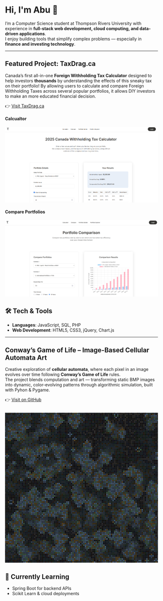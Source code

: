 # Hi, I'm Abu 👋  

I’m a Computer Science student at Thompson Rivers University with experience in **full-stack web development, cloud computing, and data-driven applications**.  
I enjoy building tools that simplify complex problems — especially in **finance and investing technology**.  

---
## Featured Project: TaxDrag.ca  
Canada’s first all-in-one **Foreign Withholding Tax Calculator** designed to help investors **thousands** by understanding the effects of this sneaky tax on their portfolio! By allowing users to calculate and compare Foreign Withholding Taxes across several popular portfolios, it allows DIY investors to make an more educated financial decision.

👉 [Visit TaxDrag.ca](https://taxdrag.ca)  

#### Calcualtor 
![Calculator](assets/HomePage.png)  

#### Compare Portfolios  
![Calculator](assets/Compare.png)  

## 🛠️ Tech & Tools  
- **Languages**: JavaScript, SQL, PHP
- **Web Development**: HTML5, CSS3, jQuery, Chart.js
---
## Conway’s Game of Life – Image-Based Cellular Automata Art  

Creative exploration of **cellular automata**, where each pixel in an image evolves over time following **Conway’s Game of Life** rules.  
The project blends computation and art — transforming static BMP images into dynamic, color-evolving patterns through algorithmic simulation, built with Pyhon & Pygame.  

👉 [Visit on GitHub](https://github.com/Abu-Sharif/conways-game-of-life-image-patterns)

![Calculator](assets/morrocan_50gen.png)  
---

## 🌱 Currently Learning  
- Spring Boot for backend APIs  
- Scikit Learn & cloud deployments  
